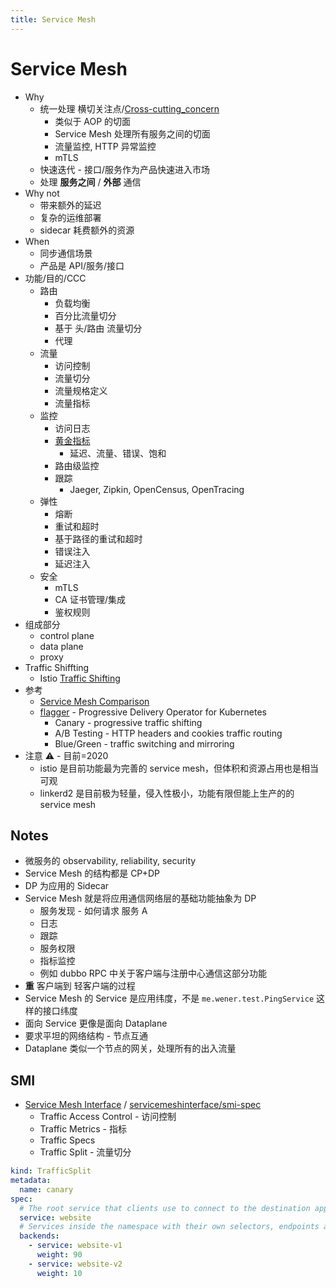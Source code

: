 ```yaml
---
title: Service Mesh
---
```


# Service Mesh

- Why
  - 统一处理 横切关注点/[Cross-cutting_concern](https://en.wikipedia.org/wiki/Cross-cutting_concern)
    - 类似于 AOP 的切面
    - Service Mesh 处理所有服务之间的切面
    - 流量监控, HTTP 异常监控
    - mTLS
  - 快速迭代 - 接口/服务作为产品快速进入市场
  - 处理 **服务之间** / **外部** 通信
- Why not
  - 带来额外的延迟
  - 复杂的运维部署
  - sidecar 耗费额外的资源
- When
  - 同步通信场景
  - 产品是 API/服务/接口
- 功能/目的/CCC
  - 路由
    - 负载均衡
    - 百分比流量切分
    - 基于 头/路由 流量切分
    - 代理
  - 流量
    - 访问控制
    - 流量切分
    - 流量规格定义
    - 流量指标
  - 监控
    - 访问日志
    - [黄金指标](https://landing.google.com/sre/sre-book/chapters/monitoring-distributed-systems/#xref_monitoring_golden-signals)
      - 延迟、流量、错误、饱和
    - 路由级监控
    - 跟踪
      - Jaeger, Zipkin, OpenCensus, OpenTracing
  - 弹性
    - 熔断
    - 重试和超时
    - 基于路径的重试和超时
    - 错误注入
    - 延迟注入
  - 安全
    - mTLS
    - CA 证书管理/集成
    - 鉴权规则
- 组成部分
  - control plane
  - data plane
  - proxy
- Traffic Shiffting
  - Istio [Traffic Shifting](https://istio.io/latest/docs/tasks/traffic-management/traffic-shifting/)
- 参考
  - [Service Mesh Comparison](https://servicemesh.es/)
  - [flagger](https://flagger.app/) - Progressive Delivery Operator for Kubernetes
    - Canary - progressive traffic shifting
    - A/B Testing - HTTP headers and cookies traffic routing
    - Blue/Green - traffic switching and mirroring
- 注意 ⚠️ - 目前=2020
  - istio 是目前功能最为完善的 service mesh，但体积和资源占用也是相当可观
  - linkerd2 是目前极为轻量，侵入性极小，功能有限但能上生产的的 service mesh

## Notes

- 微服务的 observability, reliability, security
- Service Mesh 的结构都是 CP+DP
- DP 为应用的 Sidecar
- Service Mesh 就是将应用通信网络层的基础功能抽象为 DP
  - 服务发现 - 如何请求 服务 A
  - 日志
  - 跟踪
  - 服务权限
  - 指标监控
  - 例如 dubbo RPC 中关于客户端与注册中心通信这部分功能
- **重** 客户端到 轻客户端的过程
- Service Mesh 的 Service 是应用纬度，不是 `me.wener.test.PingService` 这样的接口纬度
- 面向 Service 更像是面向 Dataplane
- 要求平坦的网络结构 - 节点互通
- Dataplane 类似一个节点的网关，处理所有的出入流量

## SMI

- [Service Mesh Interface](https://smi-spec.io/) / [servicemeshinterface/smi-spec](https://github.com/servicemeshinterface/smi-spec)
  - Traffic Access Control - 访问控制
  - Traffic Metrics - 指标
  - Traffic Specs
  - Traffic Split - 流量切分

```yaml
kind: TrafficSplit
metadata:
  name: canary
spec:
  # The root service that clients use to connect to the destination application.
  service: website
  # Services inside the namespace with their own selectors, endpoints and configuration.
  backends:
    - service: website-v1
      weight: 90
    - service: website-v2
      weight: 10
```
